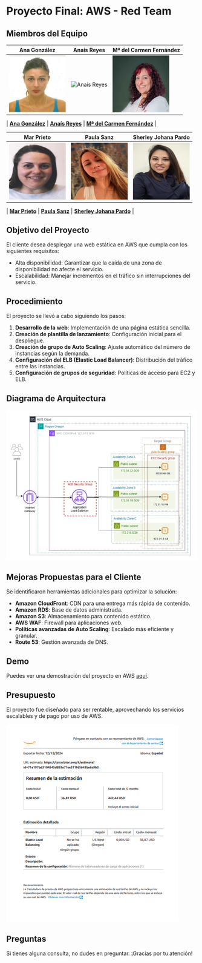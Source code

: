 # Proyecto Final: AWS - Red Team

## Miembros del Equipo

| **Ana González**                                                                                 | **Anaís Reyes**                                                                           | **Mª del Carmen Fernández**                                                                                |
| ------------------------------------------------------------------------------------------------ | ----------------------------------------------------------------------------------------- | ---------------------------------------------------------------------------------------------------------- |
| <img src="IntegrantesProyecto/AnaGonzalezBueno.jpg" alt="Ana Gonzalez" width="150" height="150"> | <img src="IntegrantesProyecto/AnaisReyes.jpg" alt="Anais Reyes" width="150" height="150"> | <img src="IntegrantesProyecto/MariaDelCarmenFernadez.jpg" alt="Maria Del Carmen" width="150" height="150"> |

| **[Ana González](https://www.linkedin.com/in/anago-bueno/)**                                                                                 | **[Anaís Reyes](https://www.linkedin.com/in/anais-reyes-rocha/)**                                                                           | **[Mª del Carmen Fernández](https://www.linkedin.com/in/mamen-fb/
)**                                                                                |

| **Mar Prieto**                                                                          | **Paula Sanz**                                                                          | **Sherley Johana Pardo**                                                                                   |
| --------------------------------------------------------------------------------------- | --------------------------------------------------------------------------------------- | ---------------------------------------------------------------------------------------------------------- |
| <img src="IntegrantesProyecto/MarPrietp.png" alt="Mar Prieto" width="150" height="150"> | <img src="IntegrantesProyecto/PaulaSanz.jpg" alt="Paula Sanz" width="150" height="150"> | <img src="IntegrantesProyecto/SherleyJohanaPardo.jpg" alt="Sherley Johana Pardo" width="150" height="150"> |

| **[Mar Prieto](https://www.linkedin.com/in/mar-prieto-garcia/
)**                                                                          | **[Paula Sanz](https://www.linkedin.com/in/paula-sanz-ilundain/)**                                                                          | **[Sherley Johana Pardo](https://www.linkedin.com/in/sherleyjohanapardo/)**                                                                                   |

## Objetivo del Proyecto

El cliente desea desplegar una web estática en AWS que cumpla con los siguientes requisitos:

- Alta disponibilidad: Garantizar que la caída de una zona de disponibilidad no afecte el servicio.
- Escalabilidad: Manejar incrementos en el tráfico sin interrupciones del servicio.

## Procedimiento

El proyecto se llevó a cabo siguiendo los pasos:

1. **Desarrollo de la web**: Implementación de una página estática sencilla.
2. **Creación de plantilla de lanzamiento**: Configuración inicial para el despliegue.
3. **Creación de grupo de Auto Scaling**: Ajuste automático del número de instancias según la demanda.
4. **Configuración del ELB (Elastic Load Balancer)**: Distribución del tráfico entre las instancias.
5. **Configuración de grupos de seguridad**: Políticas de acceso para EC2 y ELB.

## Diagrama de Arquitectura

![Diagrama de Arquitectura](architecture-diagram.png)

## Mejoras Propuestas para el Cliente

Se identificaron herramientas adicionales para optimizar la solución:

- **Amazon CloudFront**: CDN para una entrega más rápida de contenido.
- **Amazon RDS**: Base de datos administrada.
- **Amazon S3**: Almacenamiento para contenido estático.
- **AWS WAF**: Firewall para aplicaciones web.
- **Políticas avanzadas de Auto Scaling**: Escalado más eficiente y granular.
- **Route 53**: Gestión avanzada de DNS.

## Demo

Puedes ver una demostración del proyecto en AWS [aquí](https://youtu.be/vYToZIg20BM).

## Presupuesto

El proyecto fue diseñado para ser rentable, aprovechando los servicios escalables y de pago por uso de AWS.

![Presupuesto Arquitectura](/PresupuestoOk.png)

## Preguntas

Si tienes alguna consulta, no dudes en preguntar. ¡Gracias por tu atención!
